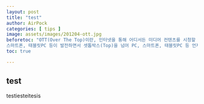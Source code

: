 ```yaml
---
layout: post
title: "test"
author: AirPock
categories: [ tips ]
image: assets/images/201204-ott.jpg
beforetoc: "OTT(Over The Top)이란, 인터넷을 통해 어디서든 미디어 컨텐츠를 시청할 수 있는 서비스입니다.
스마트폰, 태블릿PC 등이 발전하면서 셋톱박스(Top)을 넘어 PC, 스마트폰, 태블릿PC 등 언제나 어디서나 컨텐츠를 소비 할 수 있게 되었습니다."
toc: true

---
```


## test

testiesteitesis
